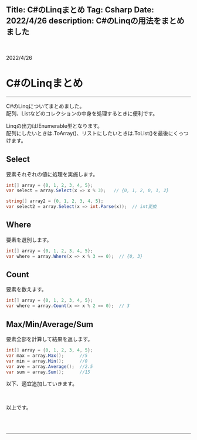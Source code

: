 Title: C#のLinqまとめ
Tag: Csharp
Date: 2022/4/26
description: C#のLinqの用法をまとめました
---

<br>

2022/4/26

# C#のLinqまとめ

---

C#のLinqについてまとめました。  
配列、Listなどのコレクションの中身を処理するときに便利です。  

Linqの出力はIEnumerable型となります。  
配列にしたいときは.ToArray()、リストにしたいときは.ToList()を最後にくっつけます。  

## Select

要素それぞれの値に処理を実施します。  

```C#
int[] array = {0, 1, 2, 3, 4, 5};
var select = array.Select(x => x % 3);   // {0, 1, 2, 0, 1, 2}

string[] array2 = {0, 1, 2, 3, 4, 5};
var select2 = array.Select(x => int.Parse(x));  // int変換
```

## Where

要素を選別します。  

```C#
int[] array = {0, 1, 2, 3, 4, 5};
var where = array.Where(x => x % 3 == 0);  // {0, 3}
```


## Count

要素を数えます。  

```C#
int[] array = {0, 1, 2, 3, 4, 5};
var where = array.Count(x => x % 2 == 0);  // 3
```


## Max/Min/Average/Sum

要素全部を計算して結果を返します。  

```C#
int[] array = {0, 1, 2, 3, 4, 5};
var max = array.Max();      //5
var min = array.Min();      //0
var ave = array.Average();  //2.5
var sum = array.Sum();      //15
```


以下、適宜追加していきます。  


<br>

以上です。

<br>
<br>

---

